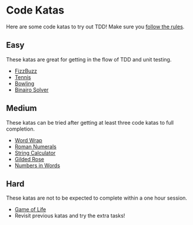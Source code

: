 # Code Katas

Here are some code katas to try out TDD! Make sure you [follow the rules](TddRules.md).

## Easy

These katas are great for getting in the flow of TDD and unit testing.

* [FizzBuzz](FizzBuzz.md)
* [Tennis](Tennis.md)
* [Bowling](BowlingGame.md)
* [Binairo Solver](BinairoSolver.md)

## Medium

These katas can be tried after getting at least three code katas to full completion.

* [Word Wrap](WordWrap.md)
* [Roman Numerals](RomanNumerals.md)
* [String Calculator](StringCalculator.md)
* [Gilded Rose](GildedRose.md)
* [Numbers in Words](NumbersInWords.md)

## Hard

These katas are not to be expected to complete within a one hour session.

* [Game of Life](GameOfLife.md)
* Revisit previous katas and try the extra tasks!
